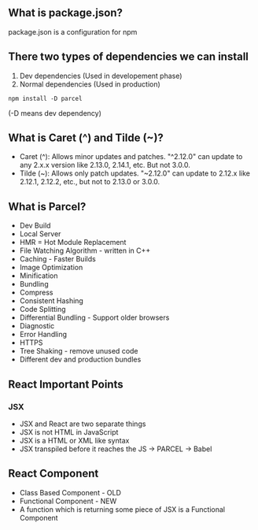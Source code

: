 ## What is package.json?

package.json is a configuration for npm

## There two types of dependencies we can install

1. Dev dependencies (Used in developement phase)
2. Normal dependencies (Used in production)

```
npm install -D parcel
```

 (-D means dev dependency)

## What is Caret (^) and Tilde (~)?

* Caret (^): Allows minor updates and patches. "^2.12.0" can update to any 2.x.x version like 2.13.0, 2.14.1, etc. But not 3.0.0.
* Tilde (~): Allows only patch updates. "~2.12.0" can update to 2.12.x like 2.12.1, 2.12.2, etc., but not to 2.13.0 or 3.0.0.

## What is Parcel?

- Dev Build
- Local Server
- HMR = Hot Module Replacement
- File Watching Algorithm - written in C++
- Caching - Faster Builds
- Image Optimization
- Minification
- Bundling
- Compress
- Consistent Hashing
- Code Splitting
- Differential Bundling - Support older browsers
- Diagnostic
- Error Handling
- HTTPS
- Tree Shaking - remove unused code
- Different dev and production bundles

## React Important Points

### JSX

* JSX and React are two separate things
* JSX is not HTML in JavaScript
* JSX is a HTML or XML like syntax
* JSX transpiled before it reaches the JS -> PARCEL -> Babel

## React Component

* Class Based Component - OLD
* Functional Component - NEW
* A function which is returning some piece of JSX is a Functional Component

